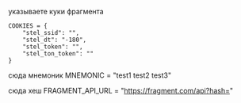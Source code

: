 указываете куки фрагмента

    COOKIES = {
        "stel_ssid": "",
        "stel_dt": "-180",
        "stel_token": "",
        "stel_ton_token": ""
    }


сюда мнемоник 
    MNEMONIC = "test1 test2 test3"

сюда хеш
	FRAGMENT_API_URL = "https://fragment.com/api?hash="